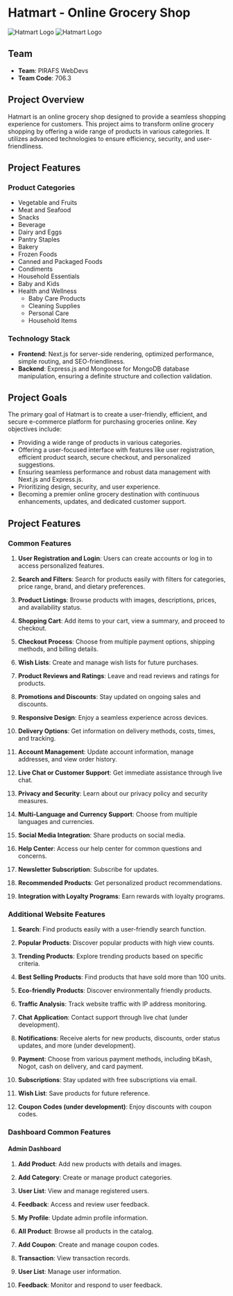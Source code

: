 # Hatmart - Online Grocery Shop

![Hatmart Logo](https://i.ibb.co/wMxgH3f/logo-favicon.png) ![Hatmart Logo]([https://i.ibb.co/wMxgH3f/logo-favicon.png](https://i.ibb.co/WtbFpmR/logo.png))

## Team

- **Team**: PIRAFS WebDevs
- **Team Code**: 706.3

## Project Overview

Hatmart is an online grocery shop designed to provide a seamless shopping experience for customers. This project aims to transform online grocery shopping by offering a wide range of products in various categories. It utilizes advanced technologies to ensure efficiency, security, and user-friendliness.

## Project Features

### Product Categories

- Vegetable and Fruits
- Meat and Seafood
- Snacks
- Beverage
- Dairy and Eggs
- Pantry Staples
- Bakery
- Frozen Foods
- Canned and Packaged Foods
- Condiments
- Household Essentials
- Baby and Kids
- Health and Wellness
  - Baby Care Products
  - Cleaning Supplies
  - Personal Care
  - Household Items

### Technology Stack

- **Frontend**: Next.js for server-side rendering, optimized performance, simple routing, and SEO-friendliness.
- **Backend**: Express.js and Mongoose for MongoDB database manipulation, ensuring a definite structure and collection validation.

## Project Goals

The primary goal of Hatmart is to create a user-friendly, efficient, and secure e-commerce platform for purchasing groceries online. Key objectives include:

- Providing a wide range of products in various categories.
- Offering a user-focused interface with features like user registration, efficient product search, secure checkout, and personalized suggestions.
- Ensuring seamless performance and robust data management with Next.js and Express.js.
- Prioritizing design, security, and user experience.
- Becoming a premier online grocery destination with continuous enhancements, updates, and dedicated customer support.

## Project Features

### Common Features

1. **User Registration and Login**: Users can create accounts or log in to access personalized features.

2. **Search and Filters**: Search for products easily with filters for categories, price range, brand, and dietary preferences.

3. **Product Listings**: Browse products with images, descriptions, prices, and availability status.

4. **Shopping Cart**: Add items to your cart, view a summary, and proceed to checkout.

5. **Checkout Process**: Choose from multiple payment options, shipping methods, and billing details.

6. **Wish Lists**: Create and manage wish lists for future purchases.

7. **Product Reviews and Ratings**: Leave and read reviews and ratings for products.

8. **Promotions and Discounts**: Stay updated on ongoing sales and discounts.

9. **Responsive Design**: Enjoy a seamless experience across devices.

10. **Delivery Options**: Get information on delivery methods, costs, times, and tracking.

11. **Account Management**: Update account information, manage addresses, and view order history.

12. **Live Chat or Customer Support**: Get immediate assistance through live chat.

13. **Privacy and Security**: Learn about our privacy policy and security measures.

14. **Multi-Language and Currency Support**: Choose from multiple languages and currencies.

15. **Social Media Integration**: Share products on social media.

16. **Help Center**: Access our help center for common questions and concerns.

17. **Newsletter Subscription**: Subscribe for updates.

18. **Recommended Products**: Get personalized product recommendations.

19. **Integration with Loyalty Programs**: Earn rewards with loyalty programs.

### Additional Website Features

1. **Search**: Find products easily with a user-friendly search function.

2. **Popular Products**: Discover popular products with high view counts.

3. **Trending Products**: Explore trending products based on specific criteria.

4. **Best Selling Products**: Find products that have sold more than 100 units.

5. **Eco-friendly Products**: Discover environmentally friendly products.

6. **Traffic Analysis**: Track website traffic with IP address monitoring.

7. **Chat Application**: Contact support through live chat (under development).

8. **Notifications**: Receive alerts for new products, discounts, order status updates, and more (under development).

9. **Payment**: Choose from various payment methods, including bKash, Nogot, cash on delivery, and card payment.

10. **Subscriptions**: Stay updated with free subscriptions via email.

11. **Wish List**: Save products for future reference.

12. **Coupon Codes (under development)**: Enjoy discounts with coupon codes.

### Dashboard Common Features

#### Admin Dashboard

1. **Add Product**: Add new products with details and images.

2. **Add Category**: Create or manage product categories.

3. **User List**: View and manage registered users.

4. **Feedback**: Access and review user feedback.

5. **My Profile**: Update admin profile information.

6. **All Product**: Browse all products in the catalog.

7. **Add Coupon**: Create and manage coupon codes.

8. **Transaction**: View transaction records.

9. **User List**: Manage user information.

10. **Feedback**: Monitor and respond to user feedback.
